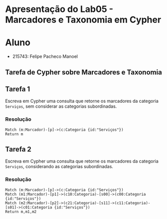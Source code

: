 # Apresentação do Lab05 - Marcadores e Taxonomia em Cypher

# Aluno
* 215743: Felipe Pacheco Manoel

## Tarefa de Cypher sobre Marcadores e Taxonomia

## Tarefa 1

Escreva em Cypher uma consulta que retorne os marcadores da categoria `Serviços`, sem considerar as categorias subordinadas.

### Resolução
~~~cypher
Match (m:Marcador)-[p]->(c:Categoria {id:"Serviços"})
Return m
~~~

## Tarefa 2

Escreva em Cypher uma consulta que retorne os marcadores da categoria `Serviços`, considerando as categorias subordinadas.

### Resolução
~~~cypher
Match (m:Marcador)-[p]->(c:Categoria {id:"Serviços"})
Match (m1:Marcador)-[p1]->(c10:Categoria)-[s00]->(c00:Categoria {id:"Serviços"})
Match (m2:Marcador)-[p2]->(c21:Categoria)-[s11]->(c11:Categoria)-[s01]->(c01:Categoria {id:"Serviços"})
Return m,m1,m2
~~~
